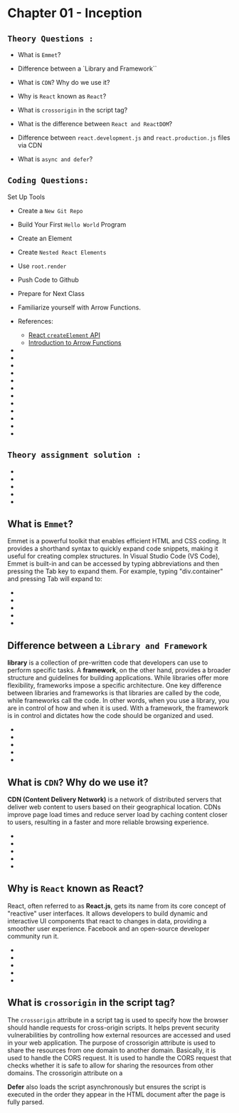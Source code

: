 # Chapter 01 - Inception

## `Theory Questions :`

- What is `Emmet`?

- Difference between a `Library and Framework``

- What is `CDN`? Why do we use it?

- Why is `React` known as `React`?

- What is `crossorigin` in the script tag?

- What is the difference between `React and ReactDOM`?

- Difference between `react.development.js` and `react.production.js` files via CDN

- What is `async and defer`?

## `Coding Questions: `

Set Up Tools

- Create a `New Git Repo`

- Build Your First `Hello World` Program

- Create an Element

- Create `Nested React Elements`

- Use `root.render`

- Push Code to Github

- Prepare for Next Class

- Familiarize yourself with Arrow Functions.
- References:

  - [React `createElement` API](https://react.dev/reference/react/createElement)
  - [Introduction to Arrow Functions](https://www.youtube.com/watch?v=IrHmpdORLu8)

-
-
-
-
-
-

-
-
-

-
-

-

## `Theory assignment solution :`

-
-
-
-
-

## What is `Emmet`?

Emmet is a powerful toolkit that enables efficient HTML and CSS coding. It provides a shorthand syntax to quickly expand code snippets, making it useful for creating complex structures.
In Visual Studio Code (VS Code), Emmet is built-in and can be accessed by typing abbreviations and then pressing the Tab key to expand them.
For example, typing "div.container" and pressing Tab will expand to:

<div class="container"></div>

-
-
-
-
-

## Difference between a `Library and Framework`

**library** is a collection of pre-written code that developers can use to perform specific tasks. A **framework**, on the other hand, provides a broader structure and guidelines for building applications. While libraries offer more flexibility, frameworks impose a specific architecture.
One key difference between libraries and frameworks is that libraries are called by the code, while frameworks call the code. In other words, when you use a library,
you are in control of how and when it is used. With a framework, the framework is in control and dictates how the code should be organized and used.

-
-
-
-
-

## What is `CDN`? Why do we use it?

**CDN (Content Delivery Network)** is a network of distributed servers that deliver web content to users based on their geographical location. CDNs improve page load times and reduce server load by caching content closer to users, resulting in a faster and more reliable browsing experience.

-
-
-
-
-

## Why is `React` known as React?

React, often referred to as **React.js**, gets its name from its core concept of "reactive" user interfaces. It allows developers to build dynamic and interactive UI components that react to changes in data, providing a smoother user experience.
Facebook and an open-source developer community run it.

-
-
-
-
-

## What is `crossorigin` in the script tag?

The `crossorigin` attribute in a script tag is used to specify how the browser should handle requests for cross-origin scripts. It helps prevent security vulnerabilities by controlling how external resources are accessed and used in your web application.
The purpose of crossorigin attribute is used to share the resources from one domain to another domain. Basically, it is used to handle the CORS request. It is used to handle the CORS request that checks whether it is safe to allow for sharing the resources from other domains.
The crossorigin attribute on a <script> tag specifies that CORS is supported when loading an external script file from a third party server or domain. CORS is a
standard mechanism used to retrieve files from other domains.

<script crossorigin="anonymous|use-credentials">

*
*
*
*
*

## Difference between `React and ReactDOM`

React and ReactDOM are two separate libraries that are often used together in the development of web applications with React.
**React** is a JavaScript library for building user interfaces, while **ReactDOM** is a package that specifically deals with rendering React components into the DOM (Document Object Model).
ReactDOM, on the other hand, is a library that provides an interface between React and the DOM (Document Object Model). The DOM is a tree-like structure that
represents the HTML of a web page, and ReactDOM provides a set of functions that allow React components to be rendered to the DOM and updated efficiently.
The react package contains React.createElement() , React.Component , React.Children , and other helpers related to elements and component classes. You can think of
these as the isomorphic or universal helpers that you need to build components.The react-dom package contains ReactDOM.render() , and in react-dom/server we
have server-side rendering support with ReactDOMServer.renderToString() and ReactDOMServer.renderToStaticMarkup() .

const listElement = React.createElement( 'li', {
className: 'list'
}, 'React.js' );

ReactDOM.render( listElement, document.querySelector( '#root' ) );

*
*
*
*
*
*
*





## Difference between `react.development.js` and `react.production.js` files via CDN

The `react.development.js` file provides a larger file size with additional development-friendly features like debugging messages. The `react.production.js` file, on the other hand, is optimized for production environments, resulting in a smaller file size and improved performance.
Development JS for development reasons. You have Source Maps, debugging and often times hot reloading ability in those builds.
The production build, on the other hand, runs in production mode which means this is the code running on your client’s machine.

*
*
*
*
*
*



## What is `async and defer`?

The `async` and `defer` attributes in the script tag control how scripts are loaded and executed on a web page. 
**Async** loads the script asynchronously without blocking the rendering of the page.
<script async src="script.js"></script>

**Defer** also loads the script asynchronously but ensures the script is executed in the order they appear in the HTML document after the page is fully parsed.

<script defer src="script.js"></script>
